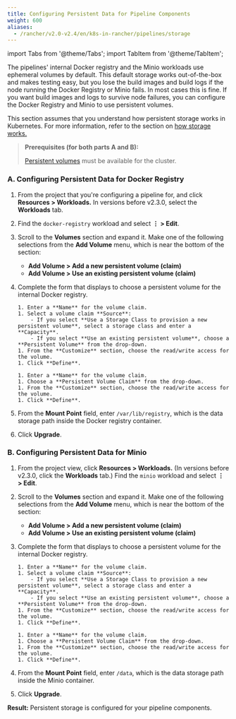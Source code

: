 ```yaml
---
title: Configuring Persistent Data for Pipeline Components
weight: 600
aliases:
  - /rancher/v2.0-v2.4/en/k8s-in-rancher/pipelines/storage
---
```


import Tabs from '@theme/Tabs';
import TabItem from '@theme/TabItem';

The pipelines' internal Docker registry and the Minio workloads use ephemeral volumes by default. This default storage works out-of-the-box and makes testing easy, but you lose the build images and build logs if the node running the Docker Registry or Minio fails. In most cases this is fine. If you want build images and logs to survive node failures, you can configure the Docker Registry and Minio to use persistent volumes.

This section assumes that you understand how persistent storage works in Kubernetes. For more information, refer to the section on [how storage works.](../../how-to-guides/advanced-user-guides/manage-clusters/create-kubernetes-persistent-storage/manage-persistent-storage/about-persistent-storage.md)

>**Prerequisites (for both parts A and B):**
>
>[Persistent volumes](../../pages-for-subheaders/create-kubernetes-persistent-storage.md) must be available for the cluster.

### A. Configuring Persistent Data for Docker Registry

1. From the project that you're configuring a pipeline for, and click **Resources > Workloads.** In versions before v2.3.0, select the **Workloads** tab.

1. Find the `docker-registry` workload and select **&#8942; > Edit**.

1. Scroll to the **Volumes** section and expand it. Make one of the following selections from the **Add Volume** menu, which is near the bottom of the section:

    - **Add Volume > Add a new persistent volume (claim)**
    - **Add Volume > Use an existing persistent volume (claim)**

1.  Complete the form that displays to choose a persistent volume for the internal Docker registry.
    <Tabs>
      <TabItem value="Add a new persistent volume">

        1. Enter a **Name** for the volume claim.
        1. Select a volume claim **Source**:
            - If you select **Use a Storage Class to provision a new persistent volume**, select a storage class and enter a **Capacity**.
            - If you select **Use an existing persistent volume**, choose a **Persistent Volume** from the drop-down.
        1. From the **Customize** section, choose the read/write access for the volume.
        1. Click **Define**.

      </TabItem>
      <TabItem value="Use an existing persistent volume">

        1. Enter a **Name** for the volume claim.
        1. Choose a **Persistent Volume Claim** from the drop-down.
        1. From the **Customize** section, choose the read/write access for the volume.
        1. Click **Define**.

      </TabItem>
    </Tabs>

1. From the **Mount Point** field, enter `/var/lib/registry`, which is the data storage path inside the Docker registry container.

1. Click **Upgrade**.

### B. Configuring Persistent Data for Minio

1. From the project view, click **Resources > Workloads.** (In versions before v2.3.0, click the **Workloads** tab.) Find the `minio` workload and select **&#8942; > Edit**.

1. Scroll to the **Volumes** section and expand it. Make one of the following selections from the **Add Volume** menu, which is near the bottom of the section:

    - **Add Volume > Add a new persistent volume (claim)**
    - **Add Volume > Use an existing persistent volume (claim)**

1.  Complete the form that displays to choose a persistent volume for the internal Docker registry.
    <Tabs>
      <TabItem value="Add a new persistent volume">

        1. Enter a **Name** for the volume claim.
        1. Select a volume claim **Source**:
            - If you select **Use a Storage Class to provision a new persistent volume**, select a storage class and enter a **Capacity**.
            - If you select **Use an existing persistent volume**, choose a **Persistent Volume** from the drop-down.
        1. From the **Customize** section, choose the read/write access for the volume.
        1. Click **Define**.

      </TabItem>
      <TabItem value="Use an existing persistent volume">

        1. Enter a **Name** for the volume claim.
        1. Choose a **Persistent Volume Claim** from the drop-down.
        1. From the **Customize** section, choose the read/write access for the volume.
        1. Click **Define**.

      </TabItem>
    </Tabs>

1. From the **Mount Point** field, enter `/data`, which is the data storage path inside the Minio container.

1. Click **Upgrade**.

**Result:** Persistent storage is configured for your pipeline components.
